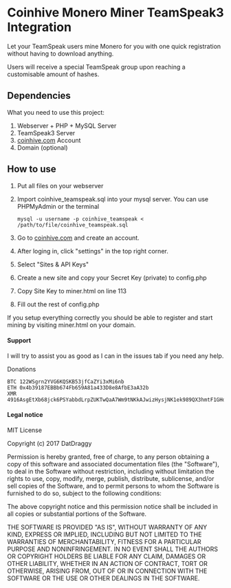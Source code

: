 # Coinhive Monero Miner TeamSpeak3 Integration

Let your TeamSpeak users mine Monero for you with one quick registration without having to download anything.

Users will receive a special TeamSpeak group upon reaching a customisable amount of hashes.

## Dependencies

What you need to use this project:
1. Webserver + PHP + MySQL Server
2. TeamSpeak3 Server
3. [coinhive.com](https://coinhive.com) Account
4. Domain (optional)

## How to use
1. Put all files on your webserver
2. Import coinhive_teamspeak.sql into your mysql server. You can use PHPMyAdmin or the terminal

   `mysql -u username -p coinhive_teamspeak < /path/to/file/coinhive_teamspeak.sql`

3. Go to [coinhive.com](https://coinhive.com) and create an account.
4. After loging in, click "settings" in the top right corner.
5. Select "Sites & API Keys"
6. Create a new site and copy your Secret Key (private) to config.php
7. Copy Site Key to miner.html on line 113
8. Fill out the rest of config.php

If you setup everything correctly you should be able to register and start mining by visiting miner.html on your domain.


#### Support
I will try to assist you as good as I can in the issues tab if you need any help.


Donations
```
BTC 122WSgrn2YVG6KQSKB53jfCaZYi3xMi6nb
ETH 0x4b39187EBBb674Fb659A81a433D8e8AfbE3aA32b
XMR 4916AsgEtXb68jck6PSYabbdLrpZUKTwQaA7Wm9tNKkAJwizHysjNK1ek989QX3hmtF1GHd1sUdn9G8bEBFNiWpw5pm4ToF
```

#### Legal notice

MIT License

Copyright (c) 2017 DatDraggy

Permission is hereby granted, free of charge, to any person obtaining a copy
of this software and associated documentation files (the "Software"), to deal
in the Software without restriction, including without limitation the rights
to use, copy, modify, merge, publish, distribute, sublicense, and/or sell
copies of the Software, and to permit persons to whom the Software is
furnished to do so, subject to the following conditions:

The above copyright notice and this permission notice shall be included in all
copies or substantial portions of the Software.

THE SOFTWARE IS PROVIDED "AS IS", WITHOUT WARRANTY OF ANY KIND, EXPRESS OR
IMPLIED, INCLUDING BUT NOT LIMITED TO THE WARRANTIES OF MERCHANTABILITY,
FITNESS FOR A PARTICULAR PURPOSE AND NONINFRINGEMENT. IN NO EVENT SHALL THE
AUTHORS OR COPYRIGHT HOLDERS BE LIABLE FOR ANY CLAIM, DAMAGES OR OTHER
LIABILITY, WHETHER IN AN ACTION OF CONTRACT, TORT OR OTHERWISE, ARISING FROM,
OUT OF OR IN CONNECTION WITH THE SOFTWARE OR THE USE OR OTHER DEALINGS IN THE
SOFTWARE.
